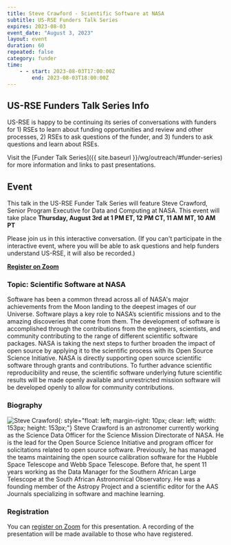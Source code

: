 ```yaml
---
title: Steve Crawford - Scientific Software at NASA
subtitle: US-RSE Funders Talk Series
expires: 2023-08-03
event_date: "August 3, 2023"
layout: event
duration: 60
repeated: false
category: funder
time:
    - - start: 2023-08-03T17:00:00Z
        end: 2023-08-03T18:00:00Z
---
```


## US-RSE Funders Talk Series Info

US-RSE is happy to be continuing its series of conversations with funders for 1) RSEs to learn about funding opportunities and review and other processes, 2) RSEs to ask questions of the funder, and 3) funders to ask questions and learn about RSEs.  

Visit the [Funder Talk Series]({{ site.baseurl }}/wg/outreach/#funder-series) for more information and links to past presentations.

## Event

This talk in the US-RSE Funder Talk Series will feature Steve Crawford, Senior Program Executive for Data and Computing at NASA. This event will take place **Thursday, August 3rd at 1 PM ET, 12 PM CT, 11 AM MT, 10 AM PT**

Please join us in this interactive conversation. (If you can't participate in the interactive event, where you will be able to ask questions and help funders understand US-RSE, it will also be recorded.)

[**Register on Zoom**](https://boisestate.zoom.us/meeting/register/tJcqde-gqTojGt157jg5il249erO2WLmbqTm)

### Topic: Scientific Software at NASA

Software has been a common thread across all of NASA's major achievements from the Moon landing to the deepest images of our Universe.  Software plays a key role to NASA’s scientific missions and to the amazing discoveries that come from them.  The development of software is accomplished through the contributions from the engineers, scientists, and community contributing to the range of different scientific software packages.  NASA is taking the next steps to further broaden the impact of open source by applying it to the scientific process with its Open Source Science Initiative. NASA is directly supporting open source scientific software through grants and contributions. To further advance scientific reproducibility and reuse, the scientific software underlying future scientific results will be made openly available and unrestricted mission software will be developed openly to allow for community contributions.


### Biography
![Steve Crawford](https://avatars.githubusercontent.com/u/88837638?v=4){: style="float: left; margin-right: 10px; clear: left; width: 153px; height: 153px;"}
Steve Crawford is an astronomer currently working as the Science Data Officer for the Science Mission Directorate of NASA. He is the lead for the Open Source Science Initiative and program officer for solicitations related to open source software. Previously, he has managed the teams maintaining the open source calibration software for the Hubble Space Telescope and Webb Space Telescope. Before that, he spent 11 years working as the Data Manager for the Southern African Large Telescope at the South African Astronomical Observatory. He was a founding member of the Astropy Project and a scientific editor for the AAS Journals specializing in software and machine learning.



### Registration

You can [register on Zoom](https://boisestate.zoom.us/meeting/register/tJcqde-gqTojGt157jg5il249erO2WLmbqTm) for this presentation.  A recording of the presentation will be made available to those who have registered.
